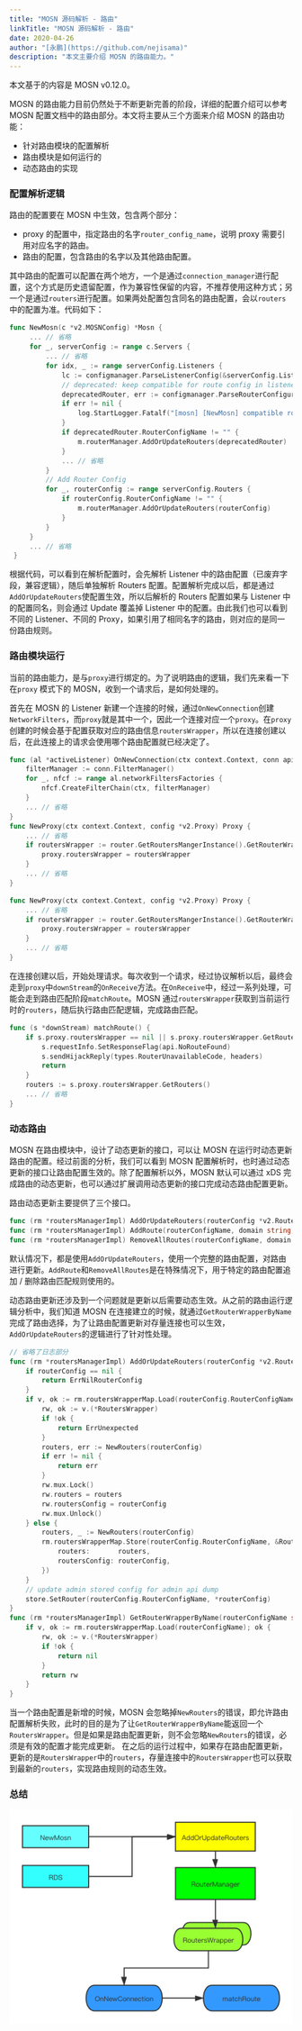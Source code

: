 ```yaml
---
title: "MOSN 源码解析 - 路由"
linkTitle: "MOSN 源码解析 - 路由"
date: 2020-04-26
author: "[永鹏](https://github.com/nejisama)"
description: "本文主要介绍 MOSN 的路由能力。"
---
```


本文基于的内容是 MOSN v0.12.0。

MOSN 的路由能力目前仍然处于不断更新完善的阶段，详细的配置介绍可以参考 MOSN 配置文档中的路由部分。本文将主要从三个方面来介绍 MOSN 的路由功能：

- 针对路由模块的配置解析
-  路由模块是如何运行的
-  动态路由的实现

### 配置解析逻辑

路由的配置要在 MOSN 中生效，包含两个部分：

- proxy 的配置中，指定路由的名字`router_config_name`，说明 proxy 需要引用对应名字的路由。
- 路由的配置，包含路由的名字以及其他路由配置。

其中路由的配置可以配置在两个地方，一个是通过`connection_manager`进行配置，这个方式是历史遗留配置，作为兼容性保留的内容，不推荐使用这种方式；另一个是通过`routers`进行配置。如果两处配置包含同名的路由配置，会以`routers`中的配置为准。代码如下：

```Go
func NewMosn(c *v2.MOSNConfig) *Mosn {
     ... // 省略
     for _, serverConfig := range c.Servers {
         ... // 省略
         for idx, _ := range serverConfig.Listeners {
             lc := configmanager.ParseListenerConfig(&serverConfig.Listeners[idx], inheritListeners)
             // deprecated: keep compatible for route config in listener's connection_manager
             deprecatedRouter, err := configmanager.ParseRouterConfiguration(&lc.FilterChains[0])
             if err != nil {
                 log.StartLogger.Fatalf("[mosn] [NewMosn] compatible router: %v", err)
             }
             if deprecatedRouter.RouterConfigName != "" {
                 m.routerManager.AddOrUpdateRouters(deprecatedRouter)
             }
             ... // 省略
         }
         // Add Router Config
         for _, routerConfig := range serverConfig.Routers {
             if routerConfig.RouterConfigName != "" {
                 m.routerManager.AddOrUpdateRouters(routerConfig)
             }
         }
     }
     ... // 省略
 }
```

根据代码，可以看到在解析配置时，会先解析 Listener 中的路由配置（已废弃字段，兼容逻辑），随后单独解析 Routers 配置。配置解析完成以后，都是通过`AddOrUpdateRouters`使配置生效，所以后解析的 Routers 配置如果与 Listener 中的配置同名，则会通过 Update 覆盖掉 Listener 中的配置。由此我们也可以看到不同的 Listener、不同的 Proxy，如果引用了相同名字的路由，则对应的是同一份路由规则。

### 路由模块运行

当前的路由能力，是与`proxy`进行绑定的。为了说明路由的逻辑，我们先来看一下在`proxy` 模式下的 MOSN，收到一个请求后，是如何处理的。

首先在 MOSN 的 Listener 新建一个连接的时候，通过`OnNewConnection`创建`NetworkFilters`，而`proxy`就是其中一个，因此一个连接对应一个`proxy`。在`proxy`创建的时候会基于配置获取对应的路由信息`routersWrapper`，所以在连接创建以后，在此连接上的请求会使用哪个路由配置就已经决定了。

```Go
func (al *activeListener) OnNewConnection(ctx context.Context, conn api.Connection) {
    filterManager := conn.FilterManager()
    for _, nfcf := range al.networkFiltersFactories {
        nfcf.CreateFilterChain(ctx, filterManager)
    }
    ... // 省略
}
func NewProxy(ctx context.Context, config *v2.Proxy) Proxy {
    ... // 省略
    if routersWrapper := router.GetRoutersMangerInstance().GetRouterWrapperByName(proxy.config.RouterConfigName); routersWrapper != nil {
        proxy.routersWrapper = routersWrapper
    }
    ... // 省略
}
```

```Go
func NewProxy(ctx context.Context, config *v2.Proxy) Proxy {
    ... // 省略
    if routersWrapper := router.GetRoutersMangerInstance().GetRouterWrapperByName(proxy.config.RouterConfigName); routersWrapper != nil {
        proxy.routersWrapper = routersWrapper
    }
    ... // 省略
}
```

在连接创建以后，开始处理请求。每次收到一个请求，经过协议解析以后，最终会走到`proxy`中`downStream`的`OnReceive`方法。在`OnReceive`中，经过一系列处理，可能会走到路由匹配阶段`matchRoute`。MOSN 通过`routersWrapper`获取到当前运行时的`routers`，随后执行路由匹配逻辑，完成路由匹配。

```Go
func (s *downStream) matchRoute() {
    if s.proxy.routersWrapper == nil || s.proxy.routersWrapper.GetRouters() == nil {
        s.requestInfo.SetResponseFlag(api.NoRouteFound)
        s.sendHijackReply(types.RouterUnavailableCode, headers)
        return
    }
    routers := s.proxy.routersWrapper.GetRouters()
    ... // 省略
}

```

### 动态路由

MOSN 在路由模块中，设计了动态更新的接口，可以让 MOSN 在运行时动态更新路由的配置。经过前面的分析，我们可以看到 MOSN 配置解析时，也时通过动态更新的接口让路由配置生效的。除了配置解析以外，MOSN 默认可以通过 xDS 完成路由的动态更新，也可以通过扩展调用动态更新的接口完成动态路由配置更新。

路由动态更新主要提供了三个接口。

```Go
func (rm *routersManagerImpl) AddOrUpdateRouters(routerConfig *v2.RouterConfiguration) error {}
func (rm *routersManagerImpl) AddRoute(routerConfigName, domain string, route *v2.Router) error {}
func (rm *routersManagerImpl) RemoveAllRoutes(routerConfigName, domain string) error {}
```

默认情况下，都是使用`AddOrUpdateRouters`，使用一个完整的路由配置，对路由进行更新。`AddRoute`和`RemoveAllRoutes`是在特殊情况下，用于特定的路由配置追加 / 删除路由匹配规则使用的。

动态路由更新还涉及到一个问题就是更新以后需要动态生效。从之前的路由运行逻辑分析中，我们知道 MOSN 在连接建立的时候，就通过`GetRouterWrapperByName`完成了路由选择，为了让路由配置更新对存量连接也可以生效，`AddOrUpdateRouters`的逻辑进行了针对性处理。

```Go
// 省略了日志部分
func (rm *routersManagerImpl) AddOrUpdateRouters(routerConfig *v2.RouterConfiguration) error {
    if routerConfig == nil {
        return ErrNilRouterConfig
    }
    if v, ok := rm.routersWrapperMap.Load(routerConfig.RouterConfigName); ok {
        rw, ok := v.(*RoutersWrapper)
        if !ok {
            return ErrUnexpected
        }
        routers, err := NewRouters(routerConfig)
        if err != nil {
            return err
        }
        rw.mux.Lock()
        rw.routers = routers
        rw.routersConfig = routerConfig
        rw.mux.Unlock()
    } else {
        routers, _ := NewRouters(routerConfig)
        rm.routersWrapperMap.Store(routerConfig.RouterConfigName, &RoutersWrapper{
            routers:       routers,
            routersConfig: routerConfig,
        })
    }
    // update admin stored config for admin api dump
    store.SetRouter(routerConfig.RouterConfigName, *routerConfig)
}
func (rm *routersManagerImpl) GetRouterWrapperByName(routerConfigName string) types.RouterWrapper {
    if v, ok := rm.routersWrapperMap.Load(routerConfigName); ok {
        rw, ok := v.(*RoutersWrapper)
        if !ok {
            return nil
        }
        return rw
    }
}
```

当一个路由配置是新增的时候，MOSN 会忽略掉`NewRouters`的错误，即允许路由配置解析失败，此时的目的是为了让`GetRouterWrapperByName`能返回一个`RoutersWrapper`。但是如果是路由配置更新，则不会忽略`NewRouters`的错误，必须是有效的配置才能完成更新。
在之后的运行过程中，如果存在路由配置更新，更新的是`RoutersWrapper`中的`routers`，存量连接中的`RoutersWrapper`也可以获取到最新的`routers`，实现路由规则的动态生效。

### 总结

![](router.png)

